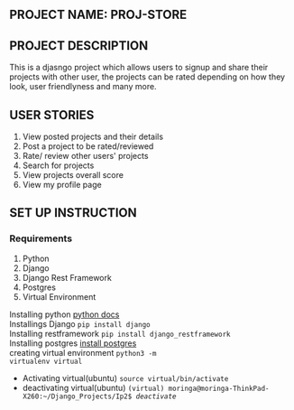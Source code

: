## PROJECT NAME: PROJ-STORE
## PROJECT DESCRIPTION
This is a djasngo project which allows users to signup and share their projects with other user, the projects can be rated depending on how they look, user friendlyness and many more. 
## USER STORIES
1. View posted projects and their details
2. Post a project to be rated/reviewed
3. Rate/ review other users' projects
4. Search for projects 
5. View projects overall score
6. View my profile page
## SET UP INSTRUCTION
### Requirements
1. Python
2. Django
3. Django Rest Framework
3. Postgres
4. Virtual Environment

Installing python [python docs](https://www.python.org/doc) <br>
Installings Django <code>pip install django</code> <br>
Installing restframework <code>pip install django_restframework</code> <br>
Installing postgres [install postgres](https://www.postgresqltutorial.com/install-postgresql)
<br>
creating virtual environment <code>python3 -m virtualenv virtual</code>
<ul>
   <li>Activating virtual(ubuntu) <code>source virtual/bin/activate</code></li>
   <li>deactivating virtual(ubuntu) <code>(virtual) moringa@moringa-ThinkPad-X260:~/Django_Projects/Ip2$ <i>deactivate</i></code></li>
</li>

